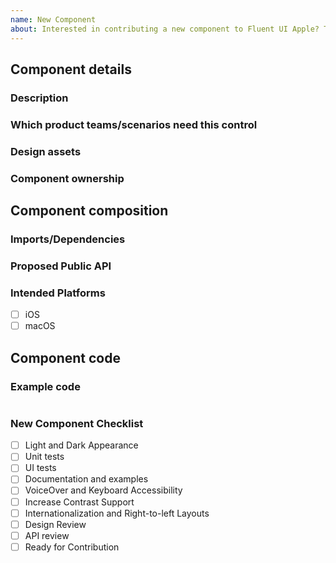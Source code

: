 ```yaml
---
name: New Component
about: Interested in contributing a new component to Fluent UI Apple? This template includes necessary information to get started, and steps to completion
---
```


<!-- Use this template for new components or new component variants -->

## Component details

### Description

<!-- fill this out -->

### Which product teams/scenarios need this control

<!-- The more teams/scenarios that would use this control the better chance it will get prioritized -->

### Design assets

<!-- Please provide links to redlines or screenshots of intended component design -->

### Component ownership

<!-- Are there one or more people who can help maintain this component over time? Who will address bugs? -->

## Component composition

### Imports/Dependencies

<!-- What other dependencies will your component be using -->

### Proposed Public API

<!-- Define the proposed public API for this control -->

### Intended Platforms
- [ ] iOS
- [ ] macOS

## Component code

### Example code

```Swift

```

### New Component Checklist

- [ ] Light and Dark Appearance
- [ ] Unit tests
- [ ] UI tests
- [ ] Documentation and examples
- [ ] VoiceOver and Keyboard Accessibility
- [ ] Increase Contrast Support
- [ ] Internationalization and Right-to-left Layouts
- [ ] Design Review
- [ ] API review
- [ ] Ready for Contribution